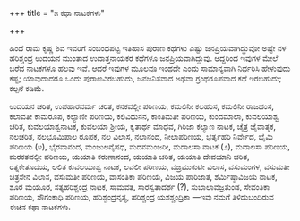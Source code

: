 +++
title = "೫ ಕಥಾ ನಾಟಕಗಳು"

+++


ಹಿಂದೆ ರಾಮ ಕೃಷ್ಣ ಶಿವ ಇವರಿಗೆ ಸಂಬಂಧಪಟ್ಟ ಇತಿಹಾಸ ಪುರಾಣ ಕಥೆಗಳು ಎಷ್ಟು ಜನಪ್ರಿಯವಾಗಿದ್ದುವೋ ಅಷ್ಟೇ ನಳ ಹರಿಶ್ಚಂದ್ರ ಉದಯನ ಮುಂತಾದ ಉದಾತ್ತನಾಯಕರ ಕಥೆಗಳೂ ಜನಪ್ರಿಯವಾಗಿದ್ದುವು. ಆದ್ದರಿಂದ ಇವುಗಳ ಮೇಲೆ ಬರೆದ ನಾಟಕಗಳೂ ಹಲವು ಇವೆ. ಆದರೆ ಇವುಗಳ ಮೂಲವೂ ಇಂಥದೇ ಎಂದು ಸಾಮಾನ್ಯವಾಗಿ ನಿರ್ಧರಿಸಿ ಹೇಳುವುದು ಕಷ್ಟ; ಯಾವುದಾದರೂ ಒಂದು ಪುರಾಣವಿರಬಹುದು, ಜನಜನಿತವಾದ ಅಥವಾ ಗ್ರಂಥರೂಪವಾದ ಕಥೆ ಇರಬಹುದು; ಕಲ್ಪನೆ ಕಡಿಮೆ.

ಉದಯನ ಚರಿತ, ಉಪಹಾರವರ್ಮ ಚರಿತ, ಕನಕವಲ್ಲೀ ಪರಿಣಯ, ಕಮಲಿನೀ ಕಲಹಂಸ, ಕಮಲಿನೀ ರಾಜಹಂಸ, ಕಲಾವತೀ ಕಾಮರೂಪ, ಕಲ್ಯಾಣೀ ಪರಿಣಯ, ಕಲಿವಿಧುನನ, ಕಾಂತಿಮತೀ ಪರಿಣಯ, ಕುಂದಮಾಲಾ, ಕುವಲಯಾಶ್ವ ಚರಿತ, ಕುವಲಯಾಶ್ವನಾಟಕ, ಕುವಲಯಾ ಶ್ರೀಯ, ಕೃತಾರ್ಥ ಮಾಧವ, ಗಿರಿಜಾ ಕಲ್ಯಾಣ ನಾಟಕ, ಚೈತ್ರ ಜೈವಾತೃಕ, ನಲಚರಿತ, ನಲಭೂಮಿಪಾಲ ರೂಪಕ, ನಲ ವಿಲಾಸ, ನಲಾನಂದ, ನೀಲಾಪರಿಣಯ, ಭರ್ತೃಹರಿ ನಿರ್ವೇದ, ಭೈಮಿ ಪರಿಣಯ (೪), ಭೈರವಾನಂದ, ಮಂಜುಲನೈಷಧ, ಮದನಮಂಜರೀ, ಮದಾಲಸಾ ನಾಟಕ (೨), ಮದಾಲಸಾ ಪರಿಣಯ, ಮರಕತವಲ್ಲೀ ಪರಿಣಯ, ಯಯಾತಿ ಕರುಣಾನಂದ, ಯಯಾತಿ ಚರಿತ, ಯಯಾತಿ ದೇವಯಾನಿ ಚರಿತ, ರತ್ನಕೇತೂದಯ, ಲಲಿತ ಕುವಲಯಾಶ್ವ ನಾಟಕ, ಲವಲೀ ಪರಿಣಯ, ವಜ್ರಮುಕುಟೀ ವಿಲಾಸ, ವಸುಮಂಗಳ, ವಸುಮತೀ ಚಿತ್ರಸೇನ ವಿಲಾಸ, ವಸುಮತೀ ಪರಿಣಯ, ವಾಸಂತಿಕಾ ಪರಿಣಯ, ವಿಜಯ ಪಾರಿಜಾತ, ಶರ್ಮಿಷ್ಠಾವಿಜಯ ನಾಟಕ, ಶೂರ ಮಯೂರ, ಸತ್ಯಹರಿಶ್ಚಂದ್ರ ನಾಟಕ, ಸಾಮವತ, ಸಾರಸ್ವತಾದರ್ಶ (?), ಸುಬಾಲಾವಜ್ರತುಂಡ, ಸೇವಂತಿಕಾ ಪರಿಣಯ, ಸೌಗಂಕಾಧಿ ಪರಿಣಯ, ಹರಿಶ್ಚಂದ್ರನೃತ್ಯ, ಹರಿಶ್ಚಂದ್ರ ಯಶಶ್ಚಂದ್ರಿಕಾ —ಇವು ನಮಗೆ ತಿಳಿದುಬಂದಿರುವ ಈಚಿನ ಕಥಾ ನಾಟಕಗಳು.

